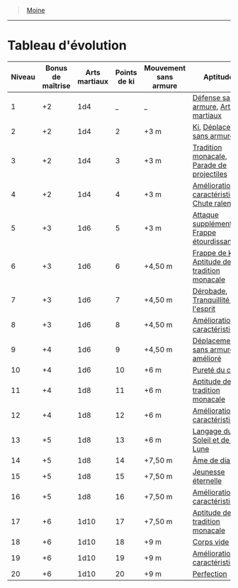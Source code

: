 ﻿> [Moine](hd_monk.md)

---

# Tableau d'évolution

|Niveau|Bonus de maîtrise|Arts martiaux|Points de ki|Mouvement sans armure|Aptitudes|
|---|---|---|---|---|---|
|1|+2|1d4|_|_|[Défense sans armure](hd_monk_defense_sans_armure.md), [Arts martiaux](hd_monk_arts_martiaux.md)|
|2|+2|1d4|2|+3 m|[Ki](hd_monk_ki.md), [Déplacement sans armure](hd_monk_deplacement_sans_armure.md)|
|3|+2|1d4|3|+3 m|[Tradition monacale](hd_monk_tradition_monacale.md), [Parade de projectiles](hd_monk_parade_de_projectiles.md)|
|4|+2|1d4|4|+3 m|[Amélioration de caractéristiques](hd_monk_amelioration_de_caracteristiques.md), [Chute ralentie](hd_monk_chute_ralentie.md)|
|5|+3|1d6|5|+3 m|[Attaque supplémentaire](hd_monk_attaque_supplementaire.md), [Frappe étourdissante](hd_monk_frappe_etourdissante.md)|
|6|+3|1d6|6|+4,50 m|[Frappe de ki](hd_monk_frappe_de_ki.md), [Aptitude de tradition monacale](hd_monk_tradition_monacale.md)|
|7|+3|1d6|7|+4,50 m|[Dérobade](hd_monk_derobade.md), [Tranquillité de l'esprit](hd_monk_tranquillite_de_lesprit.md)|
|8|+3|1d6|8|+4,50 m|[Amélioration de caractéristiques](hd_monk_amelioration_de_caracteristiques.md)|
|9|+4|1d6|9|+4,50 m|[Déplacement sans armure amélioré](hd_monk_deplacement_sans_armure.md)|
|10|+4|1d6|10|+6 m|[Pureté du corps](hd_monk_purete_du_corps.md)|
|11|+4|1d8|11|+6 m|[Aptitude de tradition monacale](hd_monk_tradition_monacale.md)|
|12|+4|1d8|12|+6 m|[Amélioration de caractéristiques](hd_monk_amelioration_de_caracteristiques.md)|
|13|+5|1d8|13|+6 m|[Langage du Soleil et de la Lune](hd_monk_langage_du_soleil_et_de_la_lune.md)|
|14|+5|1d8|14|+7,50 m|[Âme de diamant](hd_monk_ame_de_diamant.md)|
|15|+5|1d8|15|+7,50 m|[Jeunesse éternelle](hd_monk_jeunesse_eternelle.md)|
|16|+5|1d8|16|+7,50 m|[Amélioration de caractéristiques](hd_monk_amelioration_de_caracteristiques.md)|
|17|+6|1d10|17|+7,50 m|[Aptitude de tradition monacale](hd_monk_tradition_monacale.md)|
|18|+6|1d10|18|+9 m|[Corps vide](hd_monk_corps_vide.md)|
|19|+6|1d10|19|+9 m|[Amélioration de caractéristiques](hd_monk_amelioration_de_caracteristiques.md)|
|20|+6|1d10|20|+9 m|[Perfection](hd_monk_perfection.md)|

